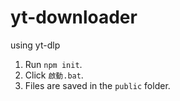 # yt-downloader
using yt-dlp

1. Run `npm init`.
2. Click `啟動.bat`.
3. Files are saved in the `public` folder.
